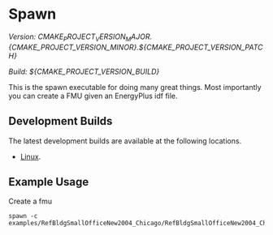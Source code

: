 # Spawn 

_Version: ${CMAKE_PROJECT_VERSION_MAJOR}.${CMAKE_PROJECT_VERSION_MINOR}.${CMAKE_PROJECT_VERSION_PATCH}_

_Build: ${CMAKE_PROJECT_VERSION_BUILD}_


This is the spawn executable for doing many great things. 
Most importantly you can create a FMU given an EnergyPlus idf file.

## Development Builds

The latest development builds are available at the following locations.

* [Linux](https://spawn.s3.amazonaws.com/latest/Spawn-latest-Linux.tar.gz).

## Example Usage

Create a fmu

```shell
spawn -c examples/RefBldgSmallOfficeNew2004_Chicago/RefBldgSmallOfficeNew2004_Chicago.spawn

```

